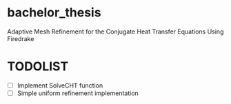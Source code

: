 # bachelor_thesis
Adaptive Mesh Refinement for the Conjugate Heat Transfer Equations Using Firedrake
# TODOLIST
- [ ] Implement SolveCHT function
- [ ] Simple uniform refinement implementation
